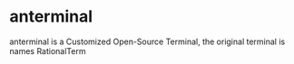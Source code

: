 # anterminal
anterminal is a Customized Open-Source Terminal, the original terminal is names RationalTerm
